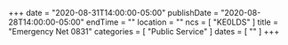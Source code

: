+++
date = "2020-08-31T14:00:00-05:00"
publishDate = "2020-08-28T14:00:00-05:00"
endTime = ""
location = ""
ncs = [ "KE0LDS" ]
title = "Emergency Net 0831"
categories = [ "Public Service" ]
dates = [ "" ]
+++
